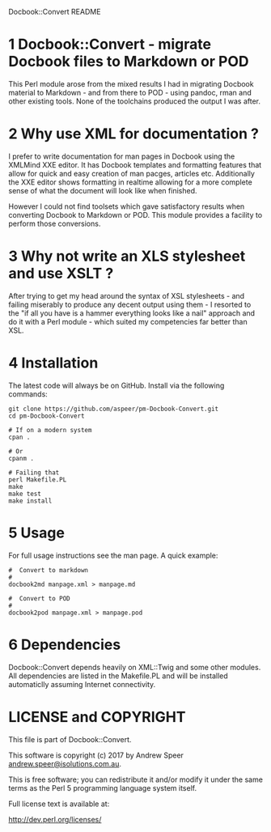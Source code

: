 Docbook::Convert README

# 1 Docbook::Convert \- migrate Docbook files to Markdown or POD #

This Perl module arose from the mixed results I had in migrating Docbook material to Markdown \- and from there to POD \- using pandoc, rman and other existing tools. None of the toolchains produced the output I was after.

# 2 Why use XML for documentation ? #

I prefer to write documentation for man pages in Docbook using the XMLMind XXE editor. It has Docbook templates and formatting features that allow for quick and easy creation of man pacges, articles etc. Additionally the XXE editor shows formatting in realtime allowing for a more complete sense of what the document will look like when finished.

However I could not find toolsets which gave satisfactory results when converting Docbook to Markdown or POD. This module provides a facility to perform those conversions.

# 3 Why not write an XLS stylesheet and use XSLT ? #

After trying to get my head around the syntax of XSL stylesheets \- and failing miserably to produce any decent output using them \- I resorted to the &quot;if all you have is a hammer everything looks like a nail&quot; approach and do it with a Perl module \- which suited my competencies far better than XSL.

# 4 Installation #

The latest code will always be on GitHub. Install via the following commands:

    git clone https://github.com/aspeer/pm-Docbook-Convert.git
    cd pm-Docbook-Convert
    
    # If on a modern system
    cpan .
    
    # Or
    cpanm .
    
    # Failing that
    perl Makefile.PL
    make
    make test
    make install

# 5 Usage #

For full usage instructions see the man page. A quick example:

    #  Convert to markdown
    #
    docbook2md manpage.xml > manpage.md
    
    #  Convert to POD
    #
    docbook2pod manpage.xml > manpage.pod

# 6 Dependencies #

Docbook::Convert depends heavily on XML::Twig and some other modules. All dependencies are listed in the Makefile.PL and will be installed automaticlly assuming Internet connectivity.

# LICENSE and COPYRIGHT

This file is part of Docbook::Convert.

This software is copyright (c) 2017 by Andrew Speer <andrew.speer@isolutions.com.au>.

This is free software; you can redistribute it and/or modify it under
the same terms as the Perl 5 programming language system itself.

Full license text is available at:

<http://dev.perl.org/licenses/>

